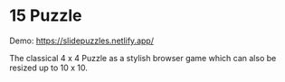 # 15 Puzzle

Demo: https://slidepuzzles.netlify.app/

The classical 4 x 4 Puzzle as a stylish browser game which can also be resized up to 10 x 10.
